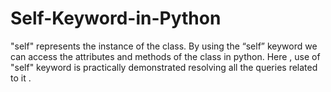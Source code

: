 # Self-Keyword-in-Python
"self" represents the instance of the class. By using the “self” keyword we can access the attributes and methods of the class in python. Here , use of "self" keyword is practically demonstrated resolving all the queries related to it .
